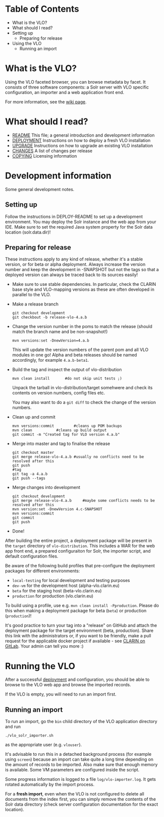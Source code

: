 # Table of Contents
- What is the VLO? 
- What should I read? 
- Setting up
	- Preparing for release
- Using the VLO
	- Running an import
	
# What is the VLO?

Using the VLO faceted browser, you can browse metadata by facet. It consists of three
software components: a Solr server with VLO specific configuration, an importer and a
web application front end.

For more information, see the [wiki page](https://trac.clarin.eu/wiki/CmdiVirtualLanguageObservatory).

# What should I read?

- [README](README.md)
	This file; a general introduction and development information
- [DEPLOYMENT](DEPLOYMENT.md)
	Instructions on how to deploy a fresh VLO installation
- [UPGRADE](UPGRADE.txt)
	Instructions on how to upgrade an existing VLO installation
- [CHANGES](CHANGES.txt)
	A list of changes per release
- [COPYING](COPYING.txt)
	Licensing information

# Development information 

Some general development notes.

## Setting up 

Follow the instructions in DEPLOY-README to set up a development environment.
You may deploy the Solr instance and the web app from your IDE. Make sure to
set the required Java system property for the Solr data location (solr.data.dir)!

## Preparing for release 

These instructions apply to any kind of release, whether it's a stable
version, or for beta or alpha deployment. Always increase the version number
and keep the development in -SNAPSHOT but not the tags so that a deployed version
can always be traced back to its sources easily!

* Make sure to use stable dependencies. In particular, check the CLARIN base style
and VLO-mapping versions as these are often developed in parallel to the VLO.

* Make a release branch

	```
	git checkout development
	git checkbout -b release-vlo-4.a.b
	```

* Change the version number in the poms to match the release
  (should match the branch name and be non-snapshot!)

	```
	mvn versions:set -DnewVersion=4.a.b
	```

  This will update the version numbers of the parent pom and all VLO
  modules in one go! Alpha and beta releases should be named accordingly,
  for example `4.a.b-beta1`.

* Build the tag and inspect the output of vlo-distribution

	```
	mvn clean install 		#do not skip unit tests ;)
	```
	
  Unpack the tarball in vlo-distribution/target somehwere and check its
  contents on version numbers, config files etc.

  You may also want to do a `git diff` to check the change of the version
  numbers.

* Clean up and commit

	```
	mvn versions:commit 		#cleans up POM backups
	mvn clean			#cleans up build output
	git commit -m "Created tag for VLO version 4.a.b"
	```
* Merge into master and tag to finalise the release 

	```
	git checkout master
	git merge release-vlo-4.a.b	#usually no conflicts need to be resolved after this
	git push
	#tag
	git tag -a 4.a.b
	git push --tags
	```
	
* Merge changes into development

	```
	git checkout development
	git merge release-vlo-4.a.b		#maybe some conflicts needs to be resolved after this
	mvn version:set -DnewVersion 4.c-SNAPSHOT
	mvn versions:commit
	git commit
	git push
	```
* Done!

After building the entire project, a deployment package will be present in the
`target` directory of `vlo-distribution`. This includes a WAR for
the web app front end, a prepared configuraiton for Solr, the importer script, and default
configuration files.

Be aware of the following build profiles that pre-configure the deployment packages
for different environments:
- `local-testing` for local development and testing purposes
- `dev-vm` for the development host (alpha-vlo.clarin.eu)
- `beta` for the staging host (beta-vlo.clarin.eu)
- `production` for production (vlo.clarin.eu)

To build using a profile, use e.g. `mvn clean install -Pproduction`. Please do this
when making a deployment package for beta (`beta`) or production (`production`)!

It's good practice to turn your tag into a "release" on GitHub and attach the deployment
package for the target environment (beta, production). Share this link with the 
administrators or, if you want to be friendly, make a pull request for the applicable 
docker project if available - see [CLARIN on GitLab](https://gitlab.com/CLARIN-ERIC). Your
admin can tell you more :)

# Running the VLO 

After a successful [deployment](DEPLOYMENT.md) and configuration, you should be able to
browse to the VLO web app and browse the imported records.

If the VLO is empty, you will need to run an import first. 

## Running an import 

To run an import, go the `bin` child directory of the VLO application directory 
and run

`./vlo_solr_importer.sh`
	
as the appropriate user (e.g. `vlouser`). 

It's advisable to run this in a detached background process (for example using 
`screen`) because an import can take quite a long time depending on the amount
of records to be imported. Also make sure that enough memory is available. 
Some VM parameters are configured inside the script.

Some progress information is logged to a file `log/vlo-importer.log`. It gets
rotated automatically by the import process.

For a __fresh import__, even when the VLO is not configured to delete all documents
from the index first, you can simply remove the contents of the Solr data 
directory (check server configuration documentation for the exact location).
